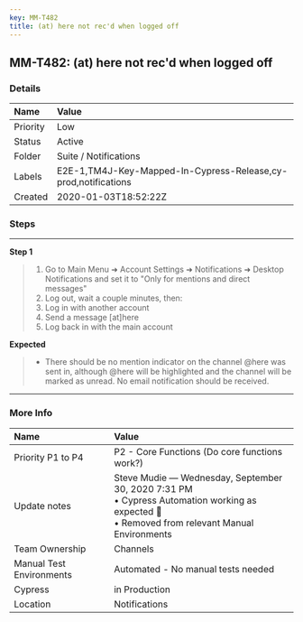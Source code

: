 ```yaml
---
key: MM-T482
title: (at) here not rec'd when logged off
---
```


## MM-T482: (at) here not rec'd when logged off

### Details

| Name     | Value                                                          |
| :------- | :------------------------------------------------------------- |
| Priority | Low                                                            |
| Status   | Active                                                         |
| Folder   | Suite / Notifications                                          |
| Labels   | E2E-1,TM4J-Key-Mapped-In-Cypress-Release,cy-prod,notifications |
| Created  | 2020-01-03T18:52:22Z                                           |

### Steps

<hr/>

**Step 1**

> <article><ol><li>Go to Main Menu ➜ Account Settings ➜ Notifications ➜ Desktop Notifications and set it to "Only for mentions and direct messages"</li><li>Log out, wait a couple minutes, then:</li><li>Log in with another account</li><li>Send a message [at]here</li><li>Log back in with the main account</li></ol></article>

**Expected**

> <article><ul><li>There should be no mention indicator on the channel @here was sent in, although @here will be highlighted and the channel will be marked as unread. No email notification should be received.</li></ul></article>

<hr/>

### More Info

| Name                     | Value                                                                                                                                            |
| :----------------------- | :----------------------------------------------------------------------------------------------------------------------------------------------- |
| Priority P1 to P4        | P2 - Core Functions (Do core functions work?)                                                                                                    |
| Update notes             | Steve Mudie — Wednesday, September 30, 2020 7:31 PM<br>• Cypress Automation working as expected 🎉<br>• Removed from relevant Manual Environments |
| Team Ownership           | Channels                                                                                                                                         |
| Manual Test Environments | Automated - No manual tests needed                                                                                                               |
| Cypress                  | in Production                                                                                                                                    |
| Location                 | Notifications                                                                                                                                    |
